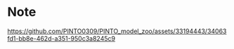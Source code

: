 # Note

https://github.com/PINTO0309/PINTO_model_zoo/assets/33194443/34063fd1-bb8e-462d-a351-950c3a8245c9
